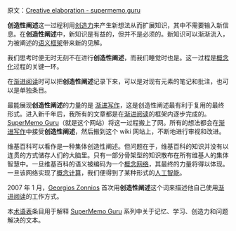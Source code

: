 原文：[Creative elaboration - supermemo.guru](https://supermemo.guru/wiki/Creative_elaboration)

**创造性阐述**这一过程利用[创造力](https://supermemo.guru/wiki/Creativity)来产生新想法从而扩展知识，其中不需要输入新信息。在**创造性阐述**中，新知识是有益的，但并不是必须的。新知识可以渐渐流入，为被阐述的[语义框架](https://supermemo.guru/wiki/Semantic_framework)带来新的见解。

我们思考时便无时无刻不在进行**创造性阐述**，而我们睡觉时也是。这一过程是[概念化](https://supermemo.guru/wiki/Conceptualization)过程的关键一环。

在[渐进阅读](https://supermemo.guru/wiki/Incremental_reading)时可以把**创造性阐述**记录下来，可以是对现有元素的笔记和批注，也可以是单独条目。

最能展现**创造性阐述**的力量的是 [渐进写作](https://supermemo.guru/wiki/Incremental_writing)，这是创造性阐述最有利于复用的最终形式。进入新千年后，我所有的文章都是在[渐进阅读](https://supermemo.guru/wiki/Incremental_reading)的框架内逐步完成的。[SuperMemo Guru](https://supermemo.guru/wiki/SuperMemo_Guru)（就是这个网站）将这一过程搬上了网。所有的想法都会在[渐进写作](https://supermemo.guru/wiki/Incremental_writing)中接受**创造性阐述**，然后搬到这个 wiki 网站上，不断地进行审视和改进。

维基百科可以看作是一种集体创造性阐述。但问题在于，维基百科的知识并没有以连贯的方式储存人们的大脑里。只有一部分骨架型的知识散布在所有维基人的集体智慧中。一旦维基百科的语义被编码为一个[概念网络](https://supermemo.guru/wiki/Concept_network)，其最终的力量将得以体现。一旦该网络实现了[概念计算](https://supermemo.guru/wiki/Conceptual_computation)，我们便得到了某种形式的[人工智能](https://supermemo.guru/wiki/Artificial_intelligence)。

2007 年 1 月，[Georgios Zonnios](https://supermemo.guru/wiki/Georgios_Zonnios) 首次用**创造性阐述**这个词来描述他自己使用[渐进阅读](https://supermemo.guru/wiki/Incremental_reading)的工作方式。

本[术语表](https://supermemo.guru/wiki/Glossary)条目用于解释 [SuperMemo Guru](https://supermemo.guru/wiki/SuperMemo_Guru) 系列中关于记忆、学习、创造力和问题解决的文本。